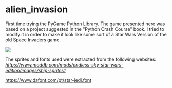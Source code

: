 # alien_invasion
First time trying the PyGame Python Library. The game presented here was based on a project suggested in the "Python Crash Course" book. 
I tried to modify it in order to make it look like some sort of a Star Wars Version of the old Space Invaders game. 

![](https://i.ibb.co/J3TRz3p/game-appearance.png)


The sprites and fonts used were extracted from the following websites:
_https://www.moddb.com/mods/endless-sky-star-wars-edition/images/ship-sprites1_

https://www.dafont.com/pt/star-jedi.font

